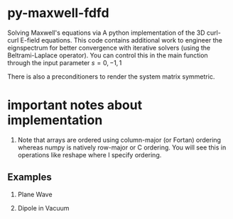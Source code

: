 # py-maxwell-fdfd
Solving Maxwell's equations via A python implementation of the 3D curl-curl E-field equations. This code contains additional work to engineer the eignspectrum for better convergence with iterative solvers (using the Beltrami-Laplace operator). You can control this in the main function through the input parameter $s = {0,-1,1}$

There is also a preconditioners to render the system matrix symmetric.

# important notes about implementation
1. Note that arrays are ordered using column-major (or Fortan) ordering whereas numpy is natively row-major or C ordering. You will see this in operations like reshape where I specify ordering.

## Examples
1. Plane Wave

2. Dipole in Vacuum

